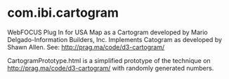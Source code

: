 # com.ibi.cartogram
WebFOCUS Plug In for USA Map as a Cartogram developed by Mario Delgado-Information Builders, Inc.
Implements Catogram as developed by Shawn Allen.  See: http://prag.ma/code/d3-cartogram/

CartogramPrototype.html is a simplified prototype of the technique on http://prag.ma/code/d3-cartogram/ with randomly generated numbers.
